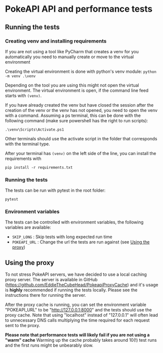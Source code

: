 # PokeAPI API and performance tests

## Running the tests

### Creating venv and installing requirements

If you are not using a tool like PyCharm that creates a venv for you automatically
you need to manually create or move to the virtual environment

Creating the virtual environment is done with python's venv module:
`python -m venv .\venv`

Depending on the tool you are using this might not open the virtual environment.
The virtual environment is open, if the command line feed starts with `(venv)`.

If you have already created the venv but have closed the session after the 
creation of the venv or the venv has not opened, you need to open the venv with
a command. Assuming a ps terminal, this can be done with the following command (make 
sure powershell has the right to run scripts):

`.\venv\Scripts\Activate.ps1`

Other terminals should use the activate script in the folder that corresponds with the terminal type.

After your terminal has `(venv)` on the left side of the line, you can install the requirements with

`pip install -r requirements.txt`

### Running the tests

The tests can be run with pytest in the root folder:

`pytest`

### Environment variables

The tests can be controlled with environment variables, the following variables are available:

- `SKIP_LONG` : Skip tests with long expected run time
- `POKEAPI_URL` : Change the url the tests are run against (see [Using the proxy](#using-the-proxy))

## Using the proxy

To not stress PokeAPI servers, we have decided to use a local caching
proxy server. The server is available in GitHub (https://github.com/EddieTheCubeHead/PokeapiProxyCache) and it's
usage is **highly** recommended if running the tests locally. Please see the instructions there for running the
server.

After the proxy cache is running, you can set the environment variable "POKEAPI_URL" to be "http://127.0.0.1:8000"
and the tests should use the proxy cache. Note that using "localhost" instead of "127.0.0.1" will often lead to
unnecessary DNS calls multiplying the time required for each request sent to the proxy.

**Please note that performance tests will likely fail if you are not using a "warm" cache** Warming up the cache
probably takes around 10(!) test runs and the first runs might be unbearably slow.
